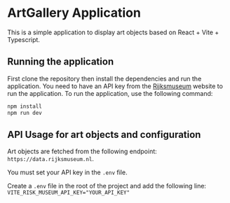 # ArtGallery Application

This is a simple application to display art objects based on React + Vite + Typescript.

## Running the application

First clone the repository then install the dependencies and run the application.
You need to have an API key from the [Rijksmuseum](https://www.rijksmuseum.nl) website to run the application.
To run the application, use the following command:

```bash
npm install
npm run dev
```

## API Usage for art objects and configuration

Art objects are fetched from the following endpoint: `https://data.rijksmuseum.nl`.

You must set your API key in the `.env` file.

Create a `.env` file in the root of the project and add the following line:
`VITE_RISK_MUSEUM_API_KEY="YOUR_API_KEY"`
